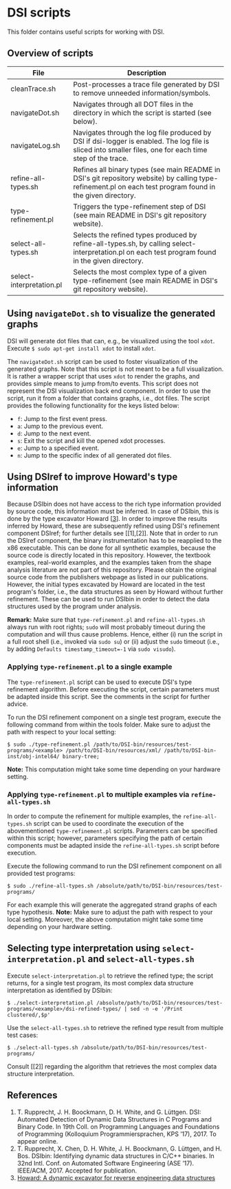 # DSI scripts
This folder contains useful scripts for working with DSI.

## Overview of scripts

| File | Description |
| ----------- |-------------|
| cleanTrace.sh | Post-processes a trace file generated by DSI to remove unneeded information/symbols. |
| navigateDot.sh | Navigates through all DOT files in the directory in which the script is started (see below). |
| navigateLog.sh | Navigates through the log file produced by DSI if dsi-logger is enabled. The log file is sliced into smaller files, one for each time step of the trace. |
| refine-all-types.sh | Refines all binary types (see main README in DSI's git repository website) by calling type-refinement.pl on each test program found in the given directory. |
| type-refinement.pl | Triggers the type-refinement step of DSI (see main README in DSI's git repository website). |
| select-all-types.sh | Selects the refined types produced by refine-all-types.sh, by calling select-interpretation.pl on each test program found in the given directory. |
| select-interpretation.pl | Selects the most complex type of a given type-refinement (see main README in DSI's git repository website).|


## Using `navigateDot.sh` to visualize the generated graphs
DSI will generate dot files that can, e.g., be visualized using the tool `xdot`. Execute `$ sudo apt-get install xdot` to install `xdot`.

The `navigateDot.sh` script can be used to foster visualization of the generated graphs. Note that this script is not meant to be a full visualization. It is rather a wrapper script that uses `xdot` to render the graphs, and provides simple means to jump from/to events. This script does not represent the DSI visualization back end component. In order to use the script, run it from a folder that contains graphs, i.e., dot files. The script provides the following functionality for the keys listed below:
* `f`: Jump to the first event press.
* `a`: Jump to the previous event.
* `d`: Jump to the next event.
* `s`: Exit the script and kill the opened xdot processes.
* `e`: Jump to a specified event.
* `n`: Jump to the specific index of all generated dot files.


## Using DSIref to improve Howard's type information
Because DSIbin does not have access to the rich type information provided by source code, this information must be inferred. In case of DSIbin, this is done by the type excavator Howard [[3]]. In order to improve the results inferred by Howard, these are subsequently refined using DSI's refinement component DSIref; for further details see [[1],[2]].
Note that in order to run the DSIref component, the binary instrumentation has to be reapplied to the x86 executable.
This can be done for all synthetic examples, because the source code is directly located in this repository. However, the textbook examples, real-world examples, and the examples taken from the shape analysis literature are not part of this repository.
Please obtain the original source code from the publishers webpage as listed in our publications.
However, the initial types excavated by Howard are located in the test program's folder, i.e., the data structures as seen by Howard without further refinement.
These can be used to run DSIbin in order to detect the data structures used by the program under analysis.

**Remark:** Make sure that `type-refinement.pl` and `refine-all-types.sh` always run with root rights; `sudo` will most probably timeout during the computation and will thus cause problems.
Hence, either (i) run the script in a full root shell (i.e., invoked via `sudo su`) or (ii) adjust the `sudo` timeout (i.e., by adding `Defaults timestamp_timeout=-1` via `sudo visudo`).


### Applying `type-refinement.pl` to a single example
The `type-refinement.pl` script can be used to execute DSI's type refinement algorithm. Before executing the script, certain parameters must be adapted inside this script. See the comments in the script for further advice.

To run the DSI refinement component on a single test program, execute the following command from within the tools folder. Make sure to adjust the path with respect to your local setting:  
```
$ sudo ./type-refinement.pl /path/to/DSI-bin/resources/test-programs/<example> /path/to/DSI-bin/resources/xml/ /path/to/DSI-bin-inst/obj-intel64/ binary-tree;
```
**Note:** This computation might take some time depending on your hardware setting. 


### Applying `type-refinement.pl` to multiple examples via `refine-all-types.sh`
In order to compute the refinement for multiple examples, the `refine-all-types.sh` script can be used to coordinate the execution of the abovementioned `type-refinement.pl` scripts.
Parameters can be specified within this script; however, parameters specifying the path of certain components must be adapted inside the `refine-all-types.sh` script before execution.

Execute the following command to run the DSI refinement component on all provided test programs:
```
$ sudo ./refine-all-types.sh /absolute/path/to/DSI-bin/resources/test-programs/
```
For each example this will generate the aggregated strand graphs of each type hypothesis.
**Note:** Make sure to adjust the path with respect to your local setting. Moreover, the above computation might take some time depending on your hardware setting. 


## Selecting type interpretation using `select-interpretation.pl` and `select-all-types.sh`
Execute `select-interpretation.pl` to retrieve the refined type; the script returns, for a single test program, its most complex data structure interpretation as identified by DSIbin:

```
$ ./select-interpretation.pl /absolute/path/to/DSI-bin/resources/test-programs/<example>/dsi-refined-types/ | sed -n -e '/Print clustered/,$p'
```

Use the `select-all-types.sh` to retrieve the refined type result from multiple test cases:

```
$ ./select-all-types.sh /absolute/path/to/DSI-bin/resources/test-programs/
```

Consult [[2]] regarding the algorithm that retrieves the most complex data structure interpretation.


## References
1. T. Rupprecht, J. H. Boockmann, D. H. White, and G. Lüttgen. DSI: Automated Detection of Dynamic Data
Structures in C Programs and Binary Code. In 19th Coll. on Programming Languages and Foundations of Programming (Kolloquium Programmiersprachen, KPS ’17), 2017. To appear online.
2. T. Rupprecht, X. Chen, D. H. White, J. H. Boockmann, G. Lüttgen, and H. Bos. DSIbin: Identifying dynamic data structures in C/C++ binaries. In 32nd Intl. Conf. on Automated Software Engineering (ASE ’17). IEEE/ACM, 2017. Accepted for publication.
3. [Howard: A dynamic excavator for reverse engineering data structures][3]

[3]:https://www.isoc.org/isoc/conferences/ndss/11/pdf/5_1.pdf
